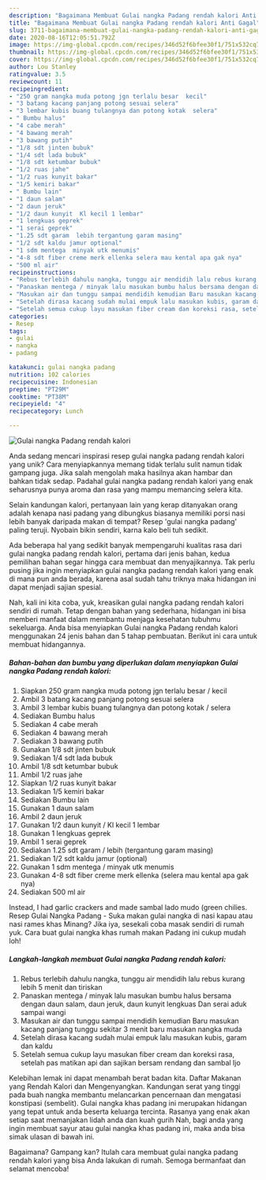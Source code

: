 ```yaml
---
description: "Bagaimana Membuat Gulai nangka Padang rendah kalori Anti Gagal"
title: "Bagaimana Membuat Gulai nangka Padang rendah kalori Anti Gagal"
slug: 3711-bagaimana-membuat-gulai-nangka-padang-rendah-kalori-anti-gagal
date: 2020-08-16T12:05:51.792Z
image: https://img-global.cpcdn.com/recipes/346d52f6bfee30f1/751x532cq70/gulai-nangka-padang-rendah-kalori-foto-resep-utama.jpg
thumbnail: https://img-global.cpcdn.com/recipes/346d52f6bfee30f1/751x532cq70/gulai-nangka-padang-rendah-kalori-foto-resep-utama.jpg
cover: https://img-global.cpcdn.com/recipes/346d52f6bfee30f1/751x532cq70/gulai-nangka-padang-rendah-kalori-foto-resep-utama.jpg
author: Lou Stanley
ratingvalue: 3.5
reviewcount: 11
recipeingredient:
- "250 gram nangka muda potong jgn terlalu besar  kecil"
- "3 batang kacang panjang potong sesuai selera"
- "3 lembar kubis buang tulangnya dan potong kotak  selera"
- " Bumbu halus"
- "4 cabe merah"
- "4 bawang merah"
- "3 bawang putih"
- "1/8 sdt jinten bubuk"
- "1/4 sdt lada bubuk"
- "1/8 sdt ketumbar bubuk"
- "1/2 ruas jahe"
- "1/2 ruas kunyit bakar"
- "1/5 kemiri bakar"
- " Bumbu lain"
- "1 daun salam"
- "2 daun jeruk"
- "1/2 daun kunyit  Kl kecil 1 lembar"
- "1 lengkuas geprek"
- "1 serai geprek"
- "1.25 sdt garam  lebih tergantung garam masing"
- "1/2 sdt kaldu jamur optional"
- "1 sdm mentega  minyak utk menumis"
- "4-8 sdt fiber creme merk ellenka selera mau kental apa gak nya"
- "500 ml air"
recipeinstructions:
- "Rebus terlebih dahulu nangka, tunggu air mendidih lalu rebus kurang lebih 5 menit dan tiriskan"
- "Panaskan mentega / minyak lalu masukan bumbu halus bersama dengan daun salam, daun jeruk, daun kunyit lengkuas Dan serai aduk sampai wangi"
- "Masukan air dan tunggu sampai mendidih kemudian Baru masukan kacang panjang tunggu sekitar 3 menit baru masukan nangka muda"
- "Setelah dirasa kacang sudah mulai empuk lalu masukan kubis, garam dan kaldu"
- "Setelah semua cukup layu masukan fiber cream dan koreksi rasa, setelah pas matikan api dan sajikan bersam rendang dan sambal Ijo"
categories:
- Resep
tags:
- gulai
- nangka
- padang

katakunci: gulai nangka padang 
nutrition: 102 calories
recipecuisine: Indonesian
preptime: "PT29M"
cooktime: "PT38M"
recipeyield: "4"
recipecategory: Lunch

---
```



![Gulai nangka Padang rendah kalori](https://img-global.cpcdn.com/recipes/346d52f6bfee30f1/751x532cq70/gulai-nangka-padang-rendah-kalori-foto-resep-utama.jpg)

Anda sedang mencari inspirasi resep gulai nangka padang rendah kalori yang unik? Cara menyiapkannya memang tidak terlalu sulit namun tidak gampang juga. Jika salah mengolah maka hasilnya akan hambar dan bahkan tidak sedap. Padahal gulai nangka padang rendah kalori yang enak seharusnya punya aroma dan rasa yang mampu memancing selera kita.

Selain kandungan kalori, pertanyaan lain yang kerap ditanyakan orang adalah kenapa nasi padang yang dibungkus biasanya memiliki porsi nasi lebih banyak daripada makan di tempat? Resep &#39;gulai nangka padang&#39; paling teruji. Nyobain bikin sendiri, karna kalo beli tuh sedikit.

Ada beberapa hal yang sedikit banyak mempengaruhi kualitas rasa dari gulai nangka padang rendah kalori, pertama dari jenis bahan, kedua pemilihan bahan segar hingga cara membuat dan menyajikannya. Tak perlu pusing jika ingin menyiapkan gulai nangka padang rendah kalori yang enak di mana pun anda berada, karena asal sudah tahu triknya maka hidangan ini dapat menjadi sajian spesial.


Nah, kali ini kita coba, yuk, kreasikan gulai nangka padang rendah kalori sendiri di rumah. Tetap dengan bahan yang sederhana, hidangan ini bisa memberi manfaat dalam membantu menjaga kesehatan tubuhmu sekeluarga. Anda bisa menyiapkan Gulai nangka Padang rendah kalori menggunakan 24 jenis bahan dan 5 tahap pembuatan. Berikut ini cara untuk membuat hidangannya.

<!--inarticleads1-->

##### Bahan-bahan dan bumbu yang diperlukan dalam menyiapkan Gulai nangka Padang rendah kalori:

1. Siapkan 250 gram nangka muda potong jgn terlalu besar / kecil
1. Ambil 3 batang kacang panjang potong sesuai selera
1. Ambil 3 lembar kubis buang tulangnya dan potong kotak / selera
1. Sediakan  Bumbu halus
1. Sediakan 4 cabe merah
1. Sediakan 4 bawang merah
1. Sediakan 3 bawang putih
1. Gunakan 1/8 sdt jinten bubuk
1. Sediakan 1/4 sdt lada bubuk
1. Ambil 1/8 sdt ketumbar bubuk
1. Ambil 1/2 ruas jahe
1. Siapkan 1/2 ruas kunyit bakar
1. Sediakan 1/5 kemiri bakar
1. Sediakan  Bumbu lain
1. Gunakan 1 daun salam
1. Ambil 2 daun jeruk
1. Gunakan 1/2 daun kunyit / Kl kecil 1 lembar
1. Gunakan 1 lengkuas geprek
1. Ambil 1 serai geprek
1. Sediakan 1.25 sdt garam / lebih (tergantung garam masing)
1. Sediakan 1/2 sdt kaldu jamur (optional)
1. Gunakan 1 sdm mentega / minyak utk menumis
1. Gunakan 4-8 sdt fiber creme merk ellenka (selera mau kental apa gak nya)
1. Sediakan 500 ml air


Instead, I had garlic crackers and made sambal lado mudo (green chilies. Resep Gulai Nangka Padang - Suka makan gulai nangka di nasi kapau atau nasi rames khas Minang? Jika iya, sesekali coba masak sendiri di rumah yuk. Cara buat gulai nangka khas rumah makan Padang ini cukup mudah loh! 

<!--inarticleads2-->

##### Langkah-langkah membuat Gulai nangka Padang rendah kalori:

1. Rebus terlebih dahulu nangka, tunggu air mendidih lalu rebus kurang lebih 5 menit dan tiriskan
1. Panaskan mentega / minyak lalu masukan bumbu halus bersama dengan daun salam, daun jeruk, daun kunyit lengkuas Dan serai aduk sampai wangi
1. Masukan air dan tunggu sampai mendidih kemudian Baru masukan kacang panjang tunggu sekitar 3 menit baru masukan nangka muda
1. Setelah dirasa kacang sudah mulai empuk lalu masukan kubis, garam dan kaldu
1. Setelah semua cukup layu masukan fiber cream dan koreksi rasa, setelah pas matikan api dan sajikan bersam rendang dan sambal Ijo


Kelebihan lemak ini dapat menambah berat badan kita. Daftar Makanan yang Rendah Kalori dan Mengenyangkan. Kandungan serat yang tinggi pada buah nangka membantu melancarkan pencernaan dan mengatasi konstipasi (sembelit). Gulai nangka khas padang ini merupakan hidangan yang tepat untuk anda beserta keluarga tercinta. Rasanya yang enak akan setiap saat memanjakan lidah anda dan kuah gurih Nah, bagi anda yang ingin membuat sayur atau gulai nangka khas padang ini, maka anda bisa simak ulasan di bawah ini. 

Bagaimana? Gampang kan? Itulah cara membuat gulai nangka padang rendah kalori yang bisa Anda lakukan di rumah. Semoga bermanfaat dan selamat mencoba!
